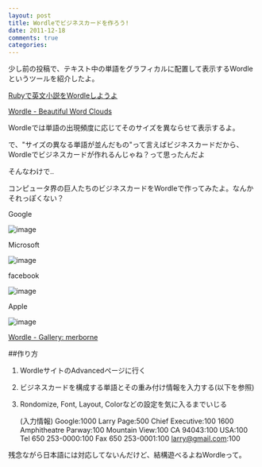 ```yaml
---
layout: post
title: Wordleでビジネスカードを作ろう!
date: 2011-12-18
comments: true
categories:
---
```


少し前の投稿で、テキスト中の単語をグラフィカルに配置して表示するWordleというツールを紹介したよ。

[Rubyで英文小説をWordleしようよ](/2011/12/12/Ruby-Wordle/)

[Wordle - Beautiful Word Clouds](http://www.wordle.net/)

Wordleでは単語の出現頻度に応じてそのサイズを異ならせて表示するよ。

で、"サイズの異なる単語が並んだもの"って言えばビジネスカードだから、Wordleでビジネスカードが作れるんじゃね？って思ったんだよ

そんなわけで..

コンピュータ界の巨人たちのビジネスカードをWordleで作ってみたよ。なんかそれっぽくない？

Google

![image](http://img.f.hatena.ne.jp/images/fotolife/k/keyesberry/20111218/20111218145910.png)

Microsoft

![image](http://img.f.hatena.ne.jp/images/fotolife/k/keyesberry/20111218/20111218145911.png)

facebook

![image](http://img.f.hatena.ne.jp/images/fotolife/k/keyesberry/20111218/20111218145913.png)

Apple

![image](http://img.f.hatena.ne.jp/images/fotolife/k/keyesberry/20111218/20111218145912.png)


[Wordle - Gallery: merborne](http://www.wordle.net/gallery?username=merborne)

##作り方

1. WordleサイトのAdvancedページに行く
1. ビジネスカードを構成する単語とその重み付け情報を入力する(以下を参照)
1. Rondomize, Font, Layout, Colorなどの設定を気に入るまでいじる
 
    (入力情報)
    Google:1000
    Larry Page:500
    Chief Executive:100
    1600 Amphitheatre Parway:100
    Mountain View:100
    CA 94043:100
    USA:100
    Tel 650 253-0000:100
    Fax 650 253-0001:100
    larry@gmail.com:100

残念ながら日本語には対応してないんだけど、結構遊べるよねWordleって。

